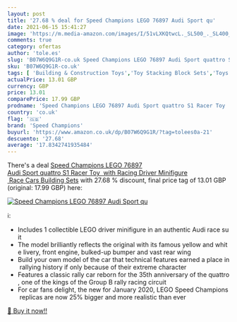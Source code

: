 ```yaml
---
layout: post
title: '27.68 % deal for Speed Champions LEGO 76897 Audi Sport qu'
date: 2021-06-15 15:41:27
image: 'https://m.media-amazon.com/images/I/51vLXKQtwcL._SL500_._SL400_.jpg'
comments: true
category: ofertas
author: 'tole.es'
slug: 'B07W6Q9G1R-co.uk Speed Champions LEGO 76897 Audi Sport quattro S1 Racer...'
sku: 'B07W6Q9G1R-co.uk'
tags: [ 'Building & Construction Toys','Toy Stacking Block Sets','Toys & Games','Toys Store','lego','speed champions', ]
actualPrice: 13.01 GBP
currency: GBP
price: 13.01
comparePrice: 17.99 GBP
prodname: 'Speed Champions LEGO 76897 Audi Sport quattro S1 Racer Toy  with Racing Driver Minifigure  Race Cars Building Sets'
country: 'co.uk'
flag: '🇬🇧'
brand: 'Speed Champions'
buyurl: 'https://www.amazon.co.uk/dp/B07W6Q9G1R/?tag=tolees0a-21'
descuento: '27.68'
average: '17.8342741935484'
---
```


There's a deal [Speed Champions LEGO 76897 Audi Sport quattro S1 Racer Toy  with Racing Driver Minifigure  Race Cars Building Sets](https://www.amazon.co.uk/dp/B07W6Q9G1R/?tag=tolees0a-21)  with  27.68 % discount, final price tag of  13.01 GBP (original: 17.99 GBP) here:

[![Speed Champions LEGO 76897 Audi Sport qu](https://m.media-amazon.com/images/I/51vLXKQtwcL._SL500_._SL400_.jpg)](https://www.amazon.co.uk/dp/B07W6Q9G1R/?tag=tolees0a-21)

ℹ️:

- Includes 1 collectible LEGO driver minifigure in an authentic Audi race suit
- The model brilliantly reflects the original with its famous yellow and white livery, front engine, bulked-up bumper and vast rear wing
- Build your own model of the car that technical features earned a place in rallying history if only because of their extreme character
- Features a classic rally car reborn for the 35th anniversary of the quattro, one of the kings of the Group B rally racing circuit
- For car fans delight, the new for January 2020, LEGO Speed Champions replicas are now 25% bigger and more realistic than ever

[🛒 Buy it now!!](https://www.amazon.co.uk/dp/B07W6Q9G1R/?tag=tolees0a-21)
